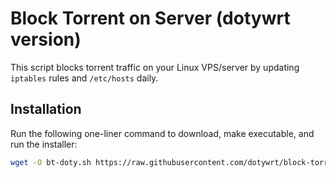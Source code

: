 # Block Torrent on Server (dotywrt version)

This script blocks torrent traffic on your Linux VPS/server by updating `iptables` rules and `/etc/hosts` daily.

## Installation

Run the following one-liner command to download, make executable, and run the installer:

```bash
wget -O bt-doty.sh https://raw.githubusercontent.com/dotywrt/block-torrent/main/bt-doty.sh && chmod +x bt-doty.sh && ./bt-doty.sh
